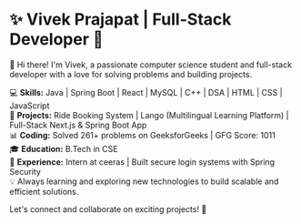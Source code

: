 # ✨ Vivek Prajapat | Full-Stack Developer 🚀  

👋 Hi there! I'm Vivek, a passionate computer science student and full-stack developer with a love for solving problems and building projects.  

💻 **Skills:** Java | Spring Boot | React | MySQL | C++ | DSA | HTML | CSS | JavaScript  
🚀 **Projects:** Ride Booking System | Lango (Multilingual Learning Platform) | Full-Stack Next.js & Spring Boot App  
📊 **Coding:** Solved 261+ problems on GeeksforGeeks | GFG Score: 1011  
🎓 **Education:** B.Tech in CSE  
💼 **Experience:** Intern at ceeras  | Built secure login systems with Spring Security  
💡 Always learning and exploring new technologies to build scalable and efficient solutions.  

Let's connect and collaborate on exciting projects! 🌱  
